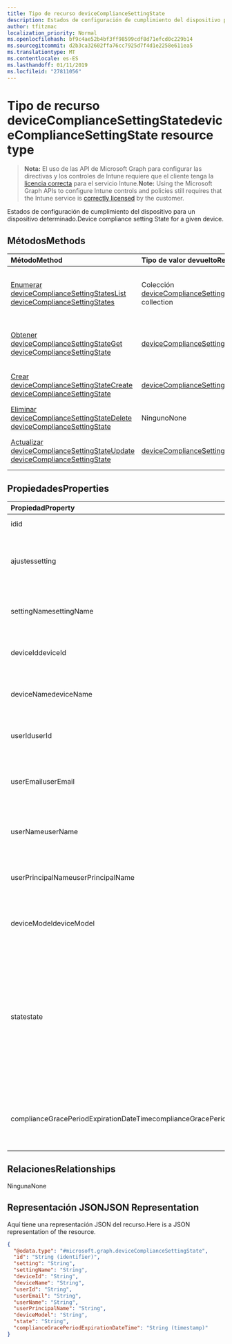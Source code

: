 ```yaml
---
title: Tipo de recurso deviceComplianceSettingState
description: Estados de configuración de cumplimiento del dispositivo para un dispositivo determinado.
author: tfitzmac
localization_priority: Normal
ms.openlocfilehash: bf9c4ae52b4bf3ff98599cdf8d71efcd0c229b14
ms.sourcegitcommit: d2b3ca32602ffa76cc7925d7f4d1e2258e611ea5
ms.translationtype: MT
ms.contentlocale: es-ES
ms.lasthandoff: 01/11/2019
ms.locfileid: "27811056"
---
```

# <a name="devicecompliancesettingstate-resource-type"></a><span data-ttu-id="2d0a5-103">Tipo de recurso deviceComplianceSettingState</span><span class="sxs-lookup"><span data-stu-id="2d0a5-103">deviceComplianceSettingState resource type</span></span>

> <span data-ttu-id="2d0a5-104">**Nota:** El uso de las API de Microsoft Graph para configurar las directivas y los controles de Intune requiere que el cliente tenga la [licencia correcta](https://go.microsoft.com/fwlink/?linkid=839381) para el servicio Intune.</span><span class="sxs-lookup"><span data-stu-id="2d0a5-104">**Note:** Using the Microsoft Graph APIs to configure Intune controls and policies still requires that the Intune service is [correctly licensed](https://go.microsoft.com/fwlink/?linkid=839381) by the customer.</span></span>

<span data-ttu-id="2d0a5-105">Estados de configuración de cumplimiento del dispositivo para un dispositivo determinado.</span><span class="sxs-lookup"><span data-stu-id="2d0a5-105">Device compliance setting State for a given device.</span></span>
## <a name="methods"></a><span data-ttu-id="2d0a5-106">Métodos</span><span class="sxs-lookup"><span data-stu-id="2d0a5-106">Methods</span></span>
|<span data-ttu-id="2d0a5-107">Método</span><span class="sxs-lookup"><span data-stu-id="2d0a5-107">Method</span></span>|<span data-ttu-id="2d0a5-108">Tipo de valor devuelto</span><span class="sxs-lookup"><span data-stu-id="2d0a5-108">Return Type</span></span>|<span data-ttu-id="2d0a5-109">Descripción</span><span class="sxs-lookup"><span data-stu-id="2d0a5-109">Description</span></span>|
|:---|:---|:---|
|[<span data-ttu-id="2d0a5-110">Enumerar deviceComplianceSettingStates</span><span class="sxs-lookup"><span data-stu-id="2d0a5-110">List deviceComplianceSettingStates</span></span>](../api/intune-deviceconfig-devicecompliancesettingstate-list.md)|<span data-ttu-id="2d0a5-111">Colección [deviceComplianceSettingState](../resources/intune-deviceconfig-devicecompliancesettingstate.md)</span><span class="sxs-lookup"><span data-stu-id="2d0a5-111">[deviceComplianceSettingState](../resources/intune-deviceconfig-devicecompliancesettingstate.md) collection</span></span>|<span data-ttu-id="2d0a5-112">Enumere las propiedades y las relaciones de los objetos [deviceComplianceSettingState](../resources/intune-deviceconfig-devicecompliancesettingstate.md).</span><span class="sxs-lookup"><span data-stu-id="2d0a5-112">List properties and relationships of the [deviceComplianceSettingState](../resources/intune-deviceconfig-devicecompliancesettingstate.md) objects.</span></span>|
|[<span data-ttu-id="2d0a5-113">Obtener deviceComplianceSettingState</span><span class="sxs-lookup"><span data-stu-id="2d0a5-113">Get deviceComplianceSettingState</span></span>](../api/intune-deviceconfig-devicecompliancesettingstate-get.md)|[<span data-ttu-id="2d0a5-114">deviceComplianceSettingState</span><span class="sxs-lookup"><span data-stu-id="2d0a5-114">deviceComplianceSettingState</span></span>](../resources/intune-deviceconfig-devicecompliancesettingstate.md)|<span data-ttu-id="2d0a5-115">Lea las propiedades y las relaciones del objeto [deviceComplianceSettingState](../resources/intune-deviceconfig-devicecompliancesettingstate.md).</span><span class="sxs-lookup"><span data-stu-id="2d0a5-115">Read properties and relationships of the [deviceComplianceSettingState](../resources/intune-deviceconfig-devicecompliancesettingstate.md) object.</span></span>|
|[<span data-ttu-id="2d0a5-116">Crear deviceComplianceSettingState</span><span class="sxs-lookup"><span data-stu-id="2d0a5-116">Create deviceComplianceSettingState</span></span>](../api/intune-deviceconfig-devicecompliancesettingstate-create.md)|[<span data-ttu-id="2d0a5-117">deviceComplianceSettingState</span><span class="sxs-lookup"><span data-stu-id="2d0a5-117">deviceComplianceSettingState</span></span>](../resources/intune-deviceconfig-devicecompliancesettingstate.md)|<span data-ttu-id="2d0a5-118">Cree un objeto [deviceComplianceSettingState](../resources/intune-deviceconfig-devicecompliancesettingstate.md).</span><span class="sxs-lookup"><span data-stu-id="2d0a5-118">Create a new [deviceComplianceSettingState](../resources/intune-deviceconfig-devicecompliancesettingstate.md) object.</span></span>|
|[<span data-ttu-id="2d0a5-119">Eliminar deviceComplianceSettingState</span><span class="sxs-lookup"><span data-stu-id="2d0a5-119">Delete deviceComplianceSettingState</span></span>](../api/intune-deviceconfig-devicecompliancesettingstate-delete.md)|<span data-ttu-id="2d0a5-120">Ninguno</span><span class="sxs-lookup"><span data-stu-id="2d0a5-120">None</span></span>|<span data-ttu-id="2d0a5-121">Elimina un [deviceComplianceSettingState](../resources/intune-deviceconfig-devicecompliancesettingstate.md).</span><span class="sxs-lookup"><span data-stu-id="2d0a5-121">Deletes a [deviceComplianceSettingState](../resources/intune-deviceconfig-devicecompliancesettingstate.md).</span></span>|
|[<span data-ttu-id="2d0a5-122">Actualizar deviceComplianceSettingState</span><span class="sxs-lookup"><span data-stu-id="2d0a5-122">Update deviceComplianceSettingState</span></span>](../api/intune-deviceconfig-devicecompliancesettingstate-update.md)|[<span data-ttu-id="2d0a5-123">deviceComplianceSettingState</span><span class="sxs-lookup"><span data-stu-id="2d0a5-123">deviceComplianceSettingState</span></span>](../resources/intune-deviceconfig-devicecompliancesettingstate.md)|<span data-ttu-id="2d0a5-124">Actualice las propiedades de un objeto [deviceComplianceSettingState](../resources/intune-deviceconfig-devicecompliancesettingstate.md).</span><span class="sxs-lookup"><span data-stu-id="2d0a5-124">Update the properties of a [deviceComplianceSettingState](../resources/intune-deviceconfig-devicecompliancesettingstate.md) object.</span></span>|

## <a name="properties"></a><span data-ttu-id="2d0a5-125">Propiedades</span><span class="sxs-lookup"><span data-stu-id="2d0a5-125">Properties</span></span>
|<span data-ttu-id="2d0a5-126">Propiedad</span><span class="sxs-lookup"><span data-stu-id="2d0a5-126">Property</span></span>|<span data-ttu-id="2d0a5-127">Tipo</span><span class="sxs-lookup"><span data-stu-id="2d0a5-127">Type</span></span>|<span data-ttu-id="2d0a5-128">Descripción</span><span class="sxs-lookup"><span data-stu-id="2d0a5-128">Description</span></span>|
|:---|:---|:---|
|<span data-ttu-id="2d0a5-129">id</span><span class="sxs-lookup"><span data-stu-id="2d0a5-129">id</span></span>|<span data-ttu-id="2d0a5-130">Cadena</span><span class="sxs-lookup"><span data-stu-id="2d0a5-130">String</span></span>|<span data-ttu-id="2d0a5-131">Clave de la entidad</span><span class="sxs-lookup"><span data-stu-id="2d0a5-131">Key of the entity</span></span>|
|<span data-ttu-id="2d0a5-132">ajustes</span><span class="sxs-lookup"><span data-stu-id="2d0a5-132">setting</span></span>|<span data-ttu-id="2d0a5-133">Cadena</span><span class="sxs-lookup"><span data-stu-id="2d0a5-133">String</span></span>|<span data-ttu-id="2d0a5-134">El nombre de la clase de configuración y el nombre de propiedad.</span><span class="sxs-lookup"><span data-stu-id="2d0a5-134">The setting class name and property name.</span></span>|
|<span data-ttu-id="2d0a5-135">settingName</span><span class="sxs-lookup"><span data-stu-id="2d0a5-135">settingName</span></span>|<span data-ttu-id="2d0a5-136">Cadena</span><span class="sxs-lookup"><span data-stu-id="2d0a5-136">String</span></span>|<span data-ttu-id="2d0a5-137">El nombre de configuración que se está notificando</span><span class="sxs-lookup"><span data-stu-id="2d0a5-137">The Setting Name that is being reported</span></span>|
|<span data-ttu-id="2d0a5-138">deviceId</span><span class="sxs-lookup"><span data-stu-id="2d0a5-138">deviceId</span></span>|<span data-ttu-id="2d0a5-139">Cadena</span><span class="sxs-lookup"><span data-stu-id="2d0a5-139">String</span></span>|<span data-ttu-id="2d0a5-140">El identificador del dispositivo que se está notificando</span><span class="sxs-lookup"><span data-stu-id="2d0a5-140">The Device Id that is being reported</span></span>|
|<span data-ttu-id="2d0a5-141">deviceName</span><span class="sxs-lookup"><span data-stu-id="2d0a5-141">deviceName</span></span>|<span data-ttu-id="2d0a5-142">Cadena</span><span class="sxs-lookup"><span data-stu-id="2d0a5-142">String</span></span>|<span data-ttu-id="2d0a5-143">El nombre del dispositivo que se está notificando</span><span class="sxs-lookup"><span data-stu-id="2d0a5-143">The Device Name that is being reported</span></span>|
|<span data-ttu-id="2d0a5-144">userId</span><span class="sxs-lookup"><span data-stu-id="2d0a5-144">userId</span></span>|<span data-ttu-id="2d0a5-145">Cadena</span><span class="sxs-lookup"><span data-stu-id="2d0a5-145">String</span></span>|<span data-ttu-id="2d0a5-146">El identificador del usuario que se está notificando</span><span class="sxs-lookup"><span data-stu-id="2d0a5-146">The user Id that is being reported</span></span>|
|<span data-ttu-id="2d0a5-147">userEmail</span><span class="sxs-lookup"><span data-stu-id="2d0a5-147">userEmail</span></span>|<span data-ttu-id="2d0a5-148">Cadena</span><span class="sxs-lookup"><span data-stu-id="2d0a5-148">String</span></span>|<span data-ttu-id="2d0a5-149">La dirección de correo electrónico del usuario que se está notificando</span><span class="sxs-lookup"><span data-stu-id="2d0a5-149">The User email address that is being reported</span></span>|
|<span data-ttu-id="2d0a5-150">userName</span><span class="sxs-lookup"><span data-stu-id="2d0a5-150">userName</span></span>|<span data-ttu-id="2d0a5-151">Cadena</span><span class="sxs-lookup"><span data-stu-id="2d0a5-151">String</span></span>|<span data-ttu-id="2d0a5-152">El nombre de usuario que se está notificando</span><span class="sxs-lookup"><span data-stu-id="2d0a5-152">The User Name that is being reported</span></span>|
|<span data-ttu-id="2d0a5-153">userPrincipalName</span><span class="sxs-lookup"><span data-stu-id="2d0a5-153">userPrincipalName</span></span>|<span data-ttu-id="2d0a5-154">Cadena</span><span class="sxs-lookup"><span data-stu-id="2d0a5-154">String</span></span>|<span data-ttu-id="2d0a5-155">El nombre principal de usuario que se está notificando</span><span class="sxs-lookup"><span data-stu-id="2d0a5-155">The User PrincipalName that is being reported</span></span>|
|<span data-ttu-id="2d0a5-156">deviceModel</span><span class="sxs-lookup"><span data-stu-id="2d0a5-156">deviceModel</span></span>|<span data-ttu-id="2d0a5-157">Cadena</span><span class="sxs-lookup"><span data-stu-id="2d0a5-157">String</span></span>|<span data-ttu-id="2d0a5-158">El modelo de dispositivo que se está notificando</span><span class="sxs-lookup"><span data-stu-id="2d0a5-158">The device model that is being reported</span></span>|
|<span data-ttu-id="2d0a5-159">state</span><span class="sxs-lookup"><span data-stu-id="2d0a5-159">state</span></span>|[<span data-ttu-id="2d0a5-160">complianceStatus</span><span class="sxs-lookup"><span data-stu-id="2d0a5-160">complianceStatus</span></span>](../resources/intune-shared-compliancestatus.md)|<span data-ttu-id="2d0a5-161">El estado de cumplimiento de la configuración.</span><span class="sxs-lookup"><span data-stu-id="2d0a5-161">The compliance state of the setting.</span></span> <span data-ttu-id="2d0a5-162">Los valores posibles son: `unknown`, `notApplicable`, `compliant`, `remediated`, `nonCompliant`, `error`, `conflict` y `notAssigned`.</span><span class="sxs-lookup"><span data-stu-id="2d0a5-162">Possible values are: `unknown`, `notApplicable`, `compliant`, `remediated`, `nonCompliant`, `error`, `conflict`, `notAssigned`.</span></span>|
|<span data-ttu-id="2d0a5-163">complianceGracePeriodExpirationDateTime</span><span class="sxs-lookup"><span data-stu-id="2d0a5-163">complianceGracePeriodExpirationDateTime</span></span>|<span data-ttu-id="2d0a5-164">DateTimeOffset</span><span class="sxs-lookup"><span data-stu-id="2d0a5-164">DateTimeOffset</span></span>|<span data-ttu-id="2d0a5-165">La fecha y hora en que expira el período de gracia de cumplimiento del dispositivo</span><span class="sxs-lookup"><span data-stu-id="2d0a5-165">The DateTime when device compliance grace period expires</span></span>|

## <a name="relationships"></a><span data-ttu-id="2d0a5-166">Relaciones</span><span class="sxs-lookup"><span data-stu-id="2d0a5-166">Relationships</span></span>
<span data-ttu-id="2d0a5-167">Ninguna</span><span class="sxs-lookup"><span data-stu-id="2d0a5-167">None</span></span>
## <a name="json-representation"></a><span data-ttu-id="2d0a5-168">Representación JSON</span><span class="sxs-lookup"><span data-stu-id="2d0a5-168">JSON Representation</span></span>
<span data-ttu-id="2d0a5-169">Aquí tiene una representación JSON del recurso.</span><span class="sxs-lookup"><span data-stu-id="2d0a5-169">Here is a JSON representation of the resource.</span></span>
<!-- {
  "blockType": "resource",
  "keyProperty": "id",
  "@odata.type": "microsoft.graph.deviceComplianceSettingState"
}
-->
``` json
{
  "@odata.type": "#microsoft.graph.deviceComplianceSettingState",
  "id": "String (identifier)",
  "setting": "String",
  "settingName": "String",
  "deviceId": "String",
  "deviceName": "String",
  "userId": "String",
  "userEmail": "String",
  "userName": "String",
  "userPrincipalName": "String",
  "deviceModel": "String",
  "state": "String",
  "complianceGracePeriodExpirationDateTime": "String (timestamp)"
}
```



